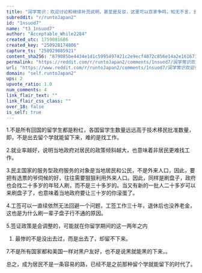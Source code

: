 ```yaml
---
title: "润学常识：欢迎讨论和继续补充说明，甚至是反驳，这里可以百家争鸣，知无不言，言无不尽！"
subreddit: "r/runtoJapan2"
id: "1nsuod7"
name: "t3_1nsuod7"
author: "Acceptable_While2284"
created_utc: 1759081686
created_key: "250928174806"
capture_ts: "250929085921"
content_sha256: "879085be4434e1d1c5995497421c2e9ecf4872c856e14a2e16167302b1f133be"
permalink: "https://reddit.com/r/runtoJapan2/comments/1nsuod7/润学常识欢迎讨论和继续补充说明甚至是反驳这里可以百家争鸣知无不言言无不尽/"
url: "https://www.reddit.com/r/runtoJapan2/comments/1nsuod7/润学常识欢迎讨论和继续补充说明甚至是反驳这里可以百家争鸣知无不言言无不尽/"
domain: "self.runtoJapan2"
ups: 2
upvote_ratio: 1.0
num_comments: 4
link_flair_text: ""
link_flair_css_class: ""
over_18: false
is_self: true
---
```


1.不是所有回国的留学生都是粉红，各国留学生数量远远高于技术移民批准数量，即，不是出去留个学就能留下来，难的是找工作。

2.就业率越好，说明当地政府对居民的政策倾斜越大，也意味着非居民更难找工作。

3.民主国家的服务型政府服务的对象是当地居民和公民，不是外来人口，因此，要把有选票的爷伺候的好，往往需要狠狠利用外来人口。因此，同样是刷盘子，政府也会找二十多岁的年轻人刷，而不是三十多岁的。当又有新的一批人二十多岁可以来刷盘子了，也意味着当地政府要让三十岁的你滚蛋了。

4.工签可以一直续依然无法回避一个问题，工签工作三十年，退休后也没养老金，这也是为什么刷一辈子盘子行不通的原因。

5.签证政策是会调整的，可能就在你留学期间的这一两年之内

1.  最惨的不是没出去过，而是出去了，却留不下来。

7.不是所有国家都和美国一样对黑户友好，也不是说黑就能黑的下来，。

总之，成为居民不是一条容易的路，已经不是之前那种留个学就能留下的时代了。
